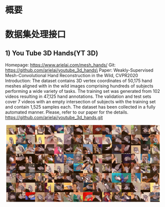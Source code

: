# 概要
# 数据集处理接口
## 1) You Tube 3D Hands(YT 3D)
Homepage: https://www.arielai.com/mesh_hands/
Git: https://github.com/arielai/youtube_3d_hands\
Paper: Weakly-Supervised Mesh-Convolutional Hand Reconstruction in the Wild, CVPR2020
Introduction: 
The dataset contains 3D vertex coordinates of 50,175 hand meshes aligned with in the wild images comprising hundreds of subjects performing a wide variety of tasks.
The training set was generated from 102 videos resulting in 47,125 hand annotations. The validation and test sets cover 7 videos with an empty intersection of subjects with the training set and contain 1,525 samples each.
The dataset has been collected in a fully automated manner. Please, refer to our paper for the details.
https://github.com/arielai/youtube_3d_hands.git

![image](https://github.com/Daming-TF/HandData/blob/master/material/YT3D.png)


